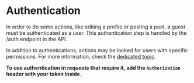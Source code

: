 # Authentication

In order to do some actions, like editing a profile or posting a post, a guest must be authenticated as a user. This authentication step is handled by the /auth endpoint in the API.

In addition to authentications, actions may be locked for users with specific permissions. For more information, check the [dedicated topic](./permissions.md).

**To use authentication in requests that require it, add the `Authorization` header with your token inside.**
